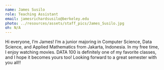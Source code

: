 ```yaml
---
name: James Susilo
role: Teaching Assistant
email: jamesrichardsusilo@berkeley.edu
photo: ../resources/assets/staff_pics/James_Susilo.jpg
oh: N/A
---
```


Hi everyone, I’m James! I’m a junior majoring in Computer Science, Data Science, and Applied Mathematics from Jakarta, Indonesia. In my free time, I enjoy watching movies. DATA 100 is definitely one of my favorite classes, and I hope it becomes yours too! Looking forward to a great semester with you all!!
